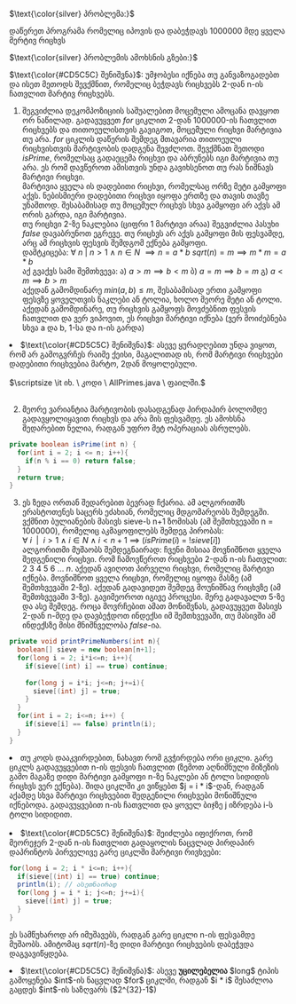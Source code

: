 $\text{\color{silver} პრობლემა:}$

დაწერეთ პროგრამა რომელიც იპოვის და დაბეჭდავს 1000000 მდე ყველა მერტივ რიცხვს


$\text{\color{silver} პრობლემის ამოხსნის გზები:}$

$\text{\color{#CD5C5C}  შენიშვნა}$: უმჯობესი იქნება თუ განვაზოგადებთ და ისეთ მეთოდს შევქმნით, რომელიც ბეჭდავს რიცხვებს 2-დან n-ის ჩათვლით მარტივ რიცხვებს.

1. შეგვიძლია დეკომპოზიციის საშუალებით მოცემული ამოცანა დავყოთ ორ ნაწილად. გადავუყვეთ $for$ ციკლით 2-დან 1000000-ის ჩათვლით რიცხვებს და თითოეულისთვის გავიგოთ, მოცემული რიცხვი მარტივია თუ არა. $for$ ციკლის დაწერის შემდეგ მთავარია თითოეული რიცხვისთვის მარტივობის დადგენა შევძლოთ. შევქმნათ მეთოდი $isPrime$, რომელსაც გადაეცემა რიცხვი და აბრუნებს იგი მარტივია თუ არა. ეს რომ დავწეროთ ამისთვის უნდა გავიხსენოთ თუ რას ნიშნავს მარტივი რიცხვი. <br>
მარტივია ყველა ის დადებითი რიცხვი, რომელსაც ორზე მეტი გამყოფი აქვს. ნებისმიერი დადებითი რიცხვი იყოფა ერთზე და თავის თავზე უნაშთოდ. შესაბამისად თუ მოცემულ რიცხვს სხვა გამყოფი არ აქვს ამ ორის გარდა, იგი მარტივია. <br> 
თუ რიცხვი 2-ზე ნაკლებია (ციფრი 1 მარტივი არაა) შეგვიძლია პასუხი $false$ დავაბრუნოთ ეგრევე. თუ რიცხვს არ აქვს გამყოფი მის ფესვამდე, არც ამ რიცხვის ფესვის შემდგომ ექნება გამყოფი.<br>
დამტკიცება:
$\forall \ n \ |\ n > 1\ \land \ n \in N \ \implies n = a * b$
$sqrt(n) = m \implies m * m = a * b$<br>
აქ გვაქვს სამი შემთხვევა:
ა) $a > m \implies b < m$
ბ) $a = m \implies b = m$
გ) $a < m \implies b > m$ <br>
აქედან გამომდინარე $min(a, b) \le m$,  შესაბამისად ერთი გამყოფი ფესვზე ყოველთვის ნაკლები ან ტოლია, ხოლო მეორე მეტი ან ტოლი. აქედან გამომდინარე, თუ რიცხვის გამყოფს მოვძებნით ფესვის ჩათვლით და ვერ ვიპოვით, ეს რიცხვი მარტივი იქნება (ვერ მოიძებნება სხვა a და b, 1-სა და n-ის გარდა) <br>
<li>
$\text{\color{#CD5C5C}  შენიშვნა}$: ასევე ყურადღებით უნდა ვიყოთ, რომ არ გამოგვრჩეს რაიმე ქეისი, მაგალითად ის, რომ მარტივი რიცხვები დადებითი რიცხვებია მარტო, 2დან მოყოლებული.
</li> <br>
$\scriptsize \it იხ. \ კოდი \ AllPrimes.java \ ფაილში.$ 
<br>
<br>

2. მეორე ვარიანტია მარტივობის დასადგენად პირდაპირ ბოლომდე გადავყოლიყავით რიცხვს და არა მის ფესვამდე. ეს ამოხსნა შედარებით ნელია, რადგან უფრო მეტ ოპერაციას ასრულებს.

```Java
private boolean isPrime(int n) {
  for(int i = 2; i <= n; i++){
    if(n % i == 0) return false; 
  }
  return true;
}
```

3. ეს ზედა ორთან შედარებით ბევრად ჩქარია. ამ ალგორითმს ერასტოთენეს საცერს ეძახიან, რომელიც მდგომარეობს შემდეგში. ვქმნით ბულიანების მასივს sieve-ს n+1 ზომისას (ამ შემთხვევაში n = 1000000), რომელიც აკმაყოფილებს შემდეგ პირობას: <br>
$\forall \  i \ \ | \ \ i > 1 \ \land \ i \in N \ \land \ i < n+1 \ \implies \ (isPrime(i)\ =\ !sieve[i])$ <br>
ალგორითმი მუშაობს შემდეგნაირად: 
ჩვენი მისიაა მოვნიშნოთ ყველა შედგენილი რიცხვი. რომ ჩამოვწეროთ რიცხვები 2-დან n-ის ჩათვლით: $2\ 3\ 4\ 5\ 6\ \dots \ n$. აქედან ავიღოთ პირველი რიცხვი, რომელიც მარტივი იქნება. მოვნიშნოთ ყველა რიცხვი, რომელიც იყოფა მასზე (ამ შემთხვევაში 2-ზე). აქედან გადავიდეთ შემდეგ მოუნიშნავ რიცხვზე (ამ შემთხვევაში 3-ზე). გავიმეოროთ იგივე პროცესი. მერე გადავალთ 5-ზე და ასე შემდეგ. როცა მოვრჩებით ამათ მონიშვნას, გადავუყვეთ მასივს 2-დან n-მდე და დავბეჭდოთ ინდექსი იმ შემთხვევაში, თუ მასივში ამ ინდექსზე მისი მნიშნველობა $false$-ია.

```Java
private void printPrimeNumbers(int n){
  boolean[] sieve = new boolean[n+1];
  for(long i = 2; i*i<=n; i++){
    if(sieve[(int) i] == true) continue;
    
    for(long j = i*i; j<=n; j+=i){
      sieve[(int) j] = true;
    }
  }
  for(int i = 2; i<=n; i++) {
    if(sieve[i] == false) println(i);
  }
}
```
<li> 
თუ კოდს დააკვირდებით, ნახავთ რომ გვჭირდება ორი ციკლი. გარე ციკლს გადავუყვებით n-ის ფესვის ჩათვლით (ზემოთ აღნიშნული მიზეზის გამო მაგაზე დიდი მარტივი გამყოფი n-ზე ნაკლები ან ტოლი სიდიდის რიცხვს ვერ ექნება). შიდა ციკლში კი ვიწყებთ $j = i * i$-დან, რადგან აქამდე სხვა მარტივი რიცხვებით შედგენილი რიცხვები მონიშნული იქნებოდა. გადავუყვებით n-ის ჩათვლით და ყოველ ბიჯზე j იზრდება i-ს ტოლი სიდიდით.
</li>
<br>
<li> 
$\text{\color{#CD5C5C}  შენიშვნა}$: შეიძლება იფიქროთ, რომ მეორეჯერ 2-დან n-ის ჩათვლით გადაყოლის ნაცვლად პირდაპირ დაპრინტოს პირველივე გარე ციკლში მარტივი რივხვები:
</li> 

```Java
for(long i = 2; i * i<=n; i++){
  if(sieve[(int) i] == true) continue;
  println(i); // ასეთნაირად
  for(long j = i * i; j<=n; j+=i){
    sieve[(int) j] = true;
  }
}
```

ეს სამწუხაროდ არ იმუშავებს, რადგან გარე ციკლი n-ის ფესვამდე მუშაობს. ამიტომაც $sqrt(n)$-ზე დიდი მარტივი რიცხვების დაბეჭვდა დაგვავიწყდება. <br>
<li>
$\text{\color{#CD5C5C}  შენიშვნა}$: ასევე <strong>უცილებელია</strong> $long$ ტიპის გამოყენება $int$-ის ნაცვლად $for$ ციკლში, რადგან $i * i$ შესაძლოა გაცდეს $int$-ის საზღვარს ($2^{32}-1$)
</li> 